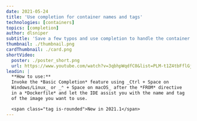 ```yaml
---
date: 2021-05-24
title: 'Use completion for container names and tags'
technologies: [containers]
topics: [completion]
author: dlsniper
subtitle: 'Save a few typos and use completion to handle the container name and tag in a Dockerfile'
thumbnail: ./thumbnail.png
cardThumbnail: ./card.png
shortVideo:
  poster: ./poster_short.png
  url: https://www.youtube.com/watch?v=3qbhpWqdfC0&list=PLM-t1Z4tbFflGjn5Qzjjku5J7SX3p-nhY&index=13&t=0s
leadin: |
  **How to use:**
  Invoke the *Basic Completion* feature using _Ctrl + Space on 
  Windows/Linux_ or _⌃ + Space on macOS_ after the *FROM* directive
  in a *Dockerfile* and let the IDE assist you with the name and tag
  of the image you want to use.

  <span class="tag is-rounded">New in 2021.1</span>
---
```

